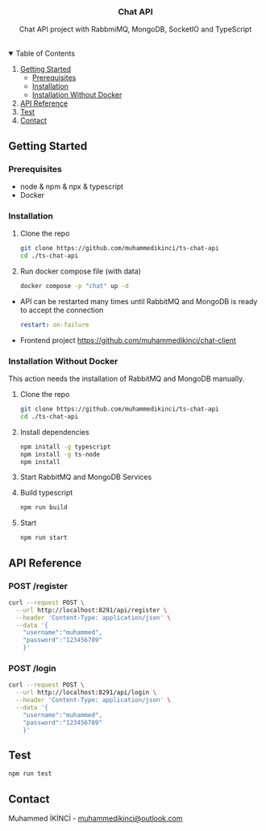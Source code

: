 <br />
<p align="center">
  <h3 align="center">Chat API</h3>
  <p align="center">
    Chat API project with RabbmiMQ, MongoDB, SocketIO and TypeScript
    <br />
    <br />
  </p>
</p>

<details open="open">
  <summary>Table of Contents</summary>
  <ol>
    <li>
      <a href="#getting-started">Getting Started</a>
      <ul>
        <li><a href="#prerequisites">Prerequisites</a></li>
        <li><a href="#installation">Installation</a></li>
        <li><a href="#installation-without-docker">Installation Without Docker</a></li>
      </ul>
    </li>
    <li><a href="#api-reference">API Reference</a></li>
    <li><a href="#test">Test</a></li>
    <li><a href="#contact">Contact</a></li>
  </ol>
</details>

## Getting Started

### Prerequisites

* node & npm & npx & typescript
* Docker

### Installation

1. Clone the repo
   ```sh
   git clone https://github.com/muhammedikinci/ts-chat-api
   cd ./ts-chat-api
   ```
2. Run docker compose file (with data)
   ```sh
   docker compose -p "chat" up -d
   ```

- API can be restarted many times until RabbitMQ and MongoDB is ready to accept the connection
  ```yaml
  restart: on-failure
  ```

- Frontend project https://github.com/muhammedikinci/chat-client

### Installation Without Docker

This action needs the installation of RabbitMQ and MongoDB manually.

1. Clone the repo
   ```sh
   git clone https://github.com/muhammedikinci/ts-chat-api
   cd ./ts-chat-api
   ```
2. Install dependencies
   ```sh
   npm install -g typescript
   npm install -g ts-node
   npm install
   ```

3. Start RabbitMQ and MongoDB Services

4. Build typescript
   ```sh
   npm run build
   ```

5. Start
   ```sh
   npm run start
   ```

## API Reference

### POST /register

```sh
curl --request POST \
  --url http://localhost:8291/api/register \
  --header 'Content-Type: application/json' \
  --data '{
	"username":"muhammed",
	"password":"123456789"
    }'
```

### POST /login

```sh
curl --request POST \
  --url http://localhost:8291/api/login \
  --header 'Content-Type: application/json' \
  --data '{
	"username":"muhammed",
	"password":"123456789"
    }'
```

## Test
```sh
npm run test
```

## Contact

Muhammed İKİNCİ - muhammedikinci@outlook.com